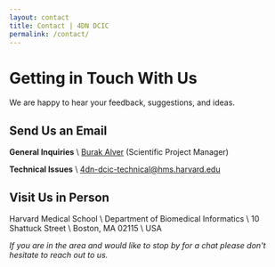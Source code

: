 ```yaml
---
layout: contact
title: Contact | 4DN DCIC
permalink: /contact/
---
```

# Getting in Touch With Us

We are happy to hear your feedback, suggestions, and ideas.

## Send Us an Email

__General Inquiries__ \\
[Burak Alver](mailto:burak_alver@hms.harvard.edu) (Scientific Project Manager)

__Technical Issues__ \\
[4dn-dcic-technical@hms.harvard.edu](mailto:4dn-dcic-technical@hms.harvard.edu)


## Visit Us in Person

Harvard Medical School \\
Department of Biomedical Informatics \\
10 Shattuck Street \\
Boston, MA 02115 \\
USA

_If you are in the area and would like to stop by for a chat please don't hesitate to reach out to us._
